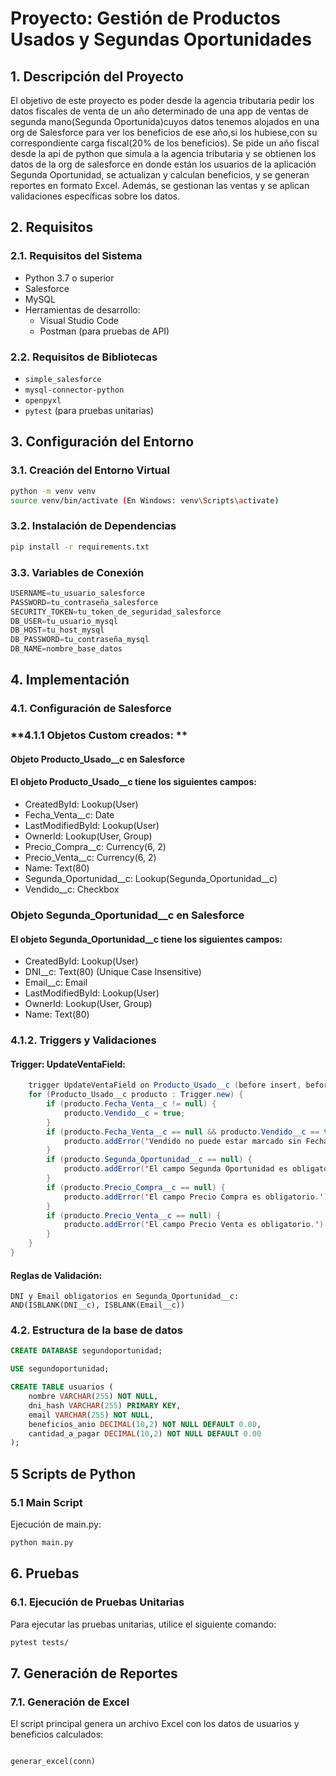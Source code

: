 # **Proyecto: Gestión de Productos Usados y Segundas Oportunidades**

## **1. Descripción del Proyecto**

El objetivo de este proyecto es poder desde la agencia tributaria pedir los datos fiscales de venta de un año determinado de una app de ventas de segunda mano(Segunda Oportunida)cuyos datos tenemos alojados en una org de Salesforce para ver los beneficios de ese año,si los hubiese,con su correspondiente carga fiscal(20% de los beneficios). 
Se pide un año fiscal desde la api de python que simula a la agencia tributaria y se obtienen los datos de la org de salesforce en donde están los usuarios de la aplicación Segunda Oportunidad, se actualizan y calculan beneficios, y se generan reportes en formato Excel. Además, se gestionan las ventas y se aplican validaciones específicas sobre los datos.

## **2. Requisitos**

### **2.1. Requisitos del Sistema**

- Python 3.7 o superior
- Salesforce
- MySQL
- Herramientas de desarrollo:
  - Visual Studio Code
  - Postman (para pruebas de API)
  
### **2.2. Requisitos de Bibliotecas**

- `simple_salesforce`
- `mysql-connector-python`
- `openpyxl`
- `pytest` (para pruebas unitarias)

## **3. Configuración del Entorno**

### **3.1. Creación del Entorno Virtual**

```bash
python -m venv venv
source venv/bin/activate (En Windows: venv\Scripts\activate)
```
### **3.2. Instalación de Dependencias**

```bash
pip install -r requirements.txt
```
### **3.3. Variables de Conexión**

```python
USERNAME=tu_usuario_salesforce
PASSWORD=tu_contraseña_salesforce
SECURITY_TOKEN=tu_token_de_seguridad_salesforce
DB_USER=tu_usuario_mysql
DB_HOST=tu_host_mysql
DB_PASSWORD=tu_contraseña_mysql
DB_NAME=nombre_base_datos
```
## **4. Implementación**
### **4.1. Configuración de Salesforce**
### **4.1.1 Objetos Custom creados: **
#### **Objeto Producto_Usado__c en Salesforce**
#### **El objeto Producto_Usado__c tiene los siguientes campos:**
 * CreatedById: Lookup(User)
 * Fecha_Venta__c: Date
 * LastModifiedById: Lookup(User)
 * OwnerId: Lookup(User, Group)
 * Precio_Compra__c: Currency(6, 2)
 * Precio_Venta__c: Currency(6, 2)
 * Name: Text(80)
 * Segunda_Oportunidad__c: Lookup(Segunda_Oportunidad__c)
 * Vendido__c: Checkbox


### Objeto Segunda_Oportunidad__c en Salesforce
#### El objeto Segunda_Oportunidad__c tiene los siguientes campos:

* CreatedById: Lookup(User)
* DNI__c: Text(80) (Unique Case Insensitive)
* Email__c: Email
* LastModifiedById: Lookup(User)
* OwnerId: Lookup(User, Group)
* Name: Text(80)
### **4.1.2. Triggers y Validaciones**

#### **Trigger: UpdateVentaField:**
```java
    trigger UpdateVentaField on Producto_Usado__c (before insert, before update) {
    for (Producto_Usado__c producto : Trigger.new) {
        if (producto.Fecha_Venta__c != null) {
            producto.Vendido__c = true;
        }
        if (producto.Fecha_Venta__c == null && producto.Vendido__c == true) {
            producto.addError('Vendido no puede estar marcado sin Fecha de Venta.');
        }
        if (producto.Segunda_Oportunidad__c == null) {
            producto.addError('El campo Segunda Oportunidad es obligatorio.');
        }
        if (producto.Precio_Compra__c == null) {
            producto.addError('El campo Precio Compra es obligatorio.');
        }
        if (producto.Precio_Venta__c == null) {
            producto.addError('El campo Precio Venta es obligatorio.');
        }
    }
}
```

#### **Reglas de Validación:**

    DNI y Email obligatorios en Segunda_Oportunidad__c:
    AND(ISBLANK(DNI__c), ISBLANK(Email__c))
### **4.2. Estructura de la base de datos**

```sql
CREATE DATABASE segundoportunidad;

USE segundoportunidad;

CREATE TABLE usuarios (
    nombre VARCHAR(255) NOT NULL,
    dni_hash VARCHAR(255) PRIMARY KEY,
    email VARCHAR(255) NOT NULL,
    beneficios_anio DECIMAL(10,2) NOT NULL DEFAULT 0.00,
    cantidad_a_pagar DECIMAL(10,2) NOT NULL DEFAULT 0.00
);
```
## **5 Scripts de Python**
### **5.1 Main Script**

Ejecución de main.py:
```bash
python main.py
```

## **6. Pruebas**
### **6.1. Ejecución de Pruebas Unitarias**

Para ejecutar las pruebas unitarias, utilice el siguiente comando:
```bash
pytest tests/
```

## **7. Generación de Reportes**
### **7.1. Generación de Excel**

El script principal genera un archivo Excel con los datos de usuarios y beneficios calculados:

```python

generar_excel(conn)

```




